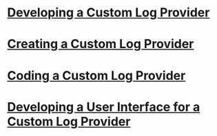 # [Developing a Custom Log Provider](developing-a-custom-log-provider.md)
# [Creating a Custom Log Provider](creating-a-custom-log-provider.md)
# [Coding a Custom Log Provider](coding-a-custom-log-provider.md)
# [Developing a User Interface for a Custom Log Provider](developing-a-user-interface-for-a-custom-log-provider.md)
